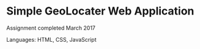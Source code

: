 # Simple GeoLocater Web Application

Assignment completed March 2017

Languages: HTML, CSS, JavaScript
